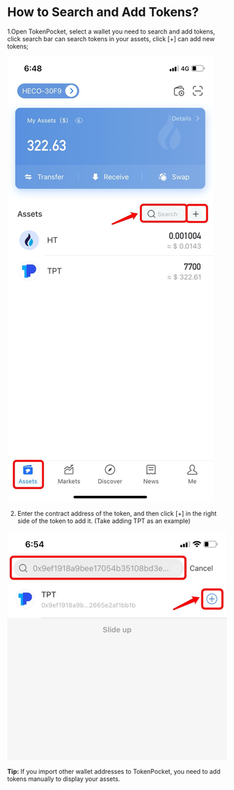 # How to Search and Add Tokens?

1.Open TokenPocket, select a wallet you need to search and add tokens, click search bar can search tokens in your assets, click \[+\] can add new tokens;

![](../.gitbook/assets/tian-jia-dai-bi-1.jpg)

2. Enter the contract address of the token, and then click \[+\] in the right side of the token to add it. \(Take adding TPT as an example\)

![](../.gitbook/assets/tian-jia-dai-bi-2.jpg)

**Tip:** If you import other wallet addresses to TokenPocket, you need to add tokens manually to display your assets.

